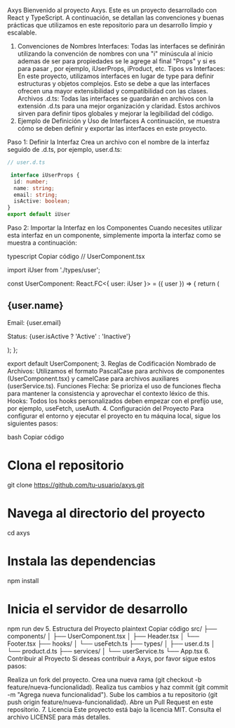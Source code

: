 Axys
Bienvenido al proyecto Axys. Este es un proyecto desarrollado con React y TypeScript. A continuación, se detallan las convenciones y buenas prácticas que utilizamos en este repositorio para un desarrollo limpio y escalable.

1. Convenciones de Nombres
Interfaces: Todas las interfaces se definirán utilizando la convención de nombres con una "i" minúscula al inicio ademas de ser para propiedades se le agrege al final "Props" y si es para pasar , por ejemplo, iUserProps, iProduct, etc.
Tipos vs Interfaces: En este proyecto, utilizamos interfaces en lugar de type para definir estructuras y objetos complejos. Esto se debe a que las interfaces ofrecen una mayor extensibilidad y compatibilidad con las clases.
Archivos .d.ts: Todas las interfaces se guardarán en archivos con la extensión .d.ts para una mejor organización y claridad. Estos archivos sirven para definir tipos globales y mejorar la legibilidad del código.
2. Ejemplo de Definición y Uso de Interfaces
A continuación, se muestra cómo se deben definir y exportar las interfaces en este proyecto.

Paso 1: Definir la Interfaz
Crea un archivo con el nombre de la interfaz seguido de .d.ts, por ejemplo, user.d.ts:

```typescript
// user.d.ts

 interface iUserProps {
  id: number;
  name: string;
  email: string;
  isActive: boolean;
}
export default iUser
```
Paso 2: Importar la Interfaz en los Componentes
Cuando necesites utilizar esta interfaz en un componente, simplemente importa la interfaz como se muestra a continuación:

typescript
Copiar código
// UserComponent.tsx

import iUser from './types/user';

const UserComponent: React.FC<{ user: iUser }> = ({ user }) => {
  return (
    <div>
      <h2>{user.name}</h2>
      <p>Email: {user.email}</p>
      <p>Status: {user.isActive ? 'Active' : 'Inactive'}</p>
    </div>
  );
};

export default UserComponent;
3. Reglas de Codificación
Nombrado de Archivos: Utilizamos el formato PascalCase para archivos de componentes (UserComponent.tsx) y camelCase para archivos auxiliares (userService.ts).
Funciones Flecha: Se prioriza el uso de funciones flecha para mantener la consistencia y aprovechar el contexto léxico de this.
Hooks: Todos los hooks personalizados deben empezar con el prefijo use, por ejemplo, useFetch, useAuth.
4. Configuración del Proyecto
Para configurar el entorno y ejecutar el proyecto en tu máquina local, sigue los siguientes pasos:

bash
Copiar código
# Clona el repositorio
git clone https://github.com/tu-usuario/axys.git

# Navega al directorio del proyecto
cd axys

# Instala las dependencias
npm install

# Inicia el servidor de desarrollo
npm run dev
5. Estructura del Proyecto
plaintext
Copiar código
src/
├── components/
│   ├── UserComponent.tsx
│   ├── Header.tsx
│   └── Footer.tsx
├── hooks/
│   └── useFetch.ts
├── types/
│   ├── user.d.ts
│   └── product.d.ts
├── services/
│   └── userService.ts
└── App.tsx
6. Contribuir al Proyecto
Si deseas contribuir a Axys, por favor sigue estos pasos:

Realiza un fork del proyecto.
Crea una nueva rama (git checkout -b feature/nueva-funcionalidad).
Realiza tus cambios y haz commit (git commit -m "Agrega nueva funcionalidad").
Sube los cambios a tu repositorio (git push origin feature/nueva-funcionalidad).
Abre un Pull Request en este repositorio.
7. Licencia
Este proyecto está bajo la licencia MIT. Consulta el archivo LICENSE para más detalles.


